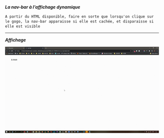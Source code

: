 **_La nav-bar à l'affichage dynamique_**

    A partir du HTML disponible, faire en sorte que lorsqu'on clique sur le gogo, la nav-bar apparaisse si elle est cachée, et disparaisse si elle est visible

---

**_Affichage_**

<img src="./nav-bar.gif">
